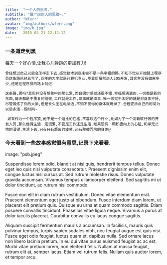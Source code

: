 ```yaml
---
title:  "一个人的思考."
subtitle: "最广阔的人的思维~."
author: "Wferr"
avatar: "img/authors/wferr.png"
image: "img/b.jpg"
date:   2015-04-21 12:12:12
---
```


### 一条道走到黑
   每天一个好心情,让我心儿弹跳的更加有力!
   
    曾经想过自己以后会怎样走下去,感觉技术到底未尝不是一条幸福的路.不知不觉从开始踏上程序员这条路已经五年了,四年的大学就是计算机专业,毕业后虽然进入iOS开发,其实并没有偏离多少,还是在程序员的路上前进.
  
    这条路,累吗?其实并没有想象中的那么累,而且偶尔感觉还很不错,幸福感满满的.一切都是新的东西,每天都是不重复的刚做,工作就是工作,琐事就是琐事.唯一感觉不太好的就是对身体不好,尽管锻炼了你的大脑,但是长久坐在电脑边,不知不觉你的身体就垮掉了.合理安排自己的时间为以后多活一段时间~
    
     如果作为一个程序猿,他不是一个逗比的性格,不喜欢这个行业,比如为了一个高新转行做的开发人员,那么他得生活一定很累,不管是工作还是生活.如果没有一颗积极向上的心脏,和学无止境的渴望,生活下去,只有只有颓废的疲劳,还有那被弄垮的身体@

### 今天看到一些故事感觉很有意思,记录下来看看.
image: "psb.jpeg"

Suspendisse lorem odio, blandit at nisl quis, hendrerit tempus tellus. Donec eget leo quis nisi vulputate consectetur. Praesent dignissim enim elit, congue luctus nisl cursus at. Sed rutrum molestie risus. Donec vulputate gravida accumsan. Vivamus tempus ullamcorper eleifend. Sed sagittis mi ut dolor tincidunt, ac rutrum nisi commodo.

Fusce non elit in diam rutrum vestibulum. Donec vitae elementum erat. Praesent elementum eget justo at bibendum. Fusce interdum diam lorem, ut placerat elit pretium quis. Quisque eu urna at quam commodo sagittis. Etiam posuere convallis tincidunt. Phasellus vitae ligula neque. Vivamus a purus at dolor iaculis placerat. Curabitur convallis eu lacus congue sagittis.

Aliquam suscipit fermentum mauris a accumsan. In facilisis, mauris quis pulvinar tempus, turpis sapien sodales nibh, nec feugiat augue est quis nisi. Fusce eget odio feugiat, luctus quam et, dapibus nulla. Sed ornare lacus non libero lacinia pretium. In eu dui vitae purus euismod feugiat ac ac est. Morbi vitae pretium lorem, non eleifend felis. Nullam at massa feugiat, rutrum elit at, semper lacus. Etiam vel rutrum felis. Nullam quis auctor lorem, et tempor arcu.
